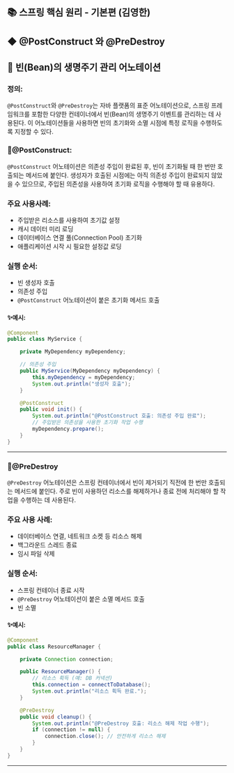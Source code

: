 ## 📚 스프링 핵심 원리 - 기본편 (김영한)
##  ◆ @PostConstruct 와 @PreDestroy
## 📌 빈(Bean)의 생명주기 관리 어노테이션
### 정의:
```@PostConstruct```와 ```@PreDestroy```는 자바 플랫폼의 표준 어노테이션으로, 스프링 프레임워크를 포함한 다양한 컨테이너에서 
빈(Bean)의 생명주기 이벤트를 관리하는 데 사용된다. 이 어노테이션들을 사용하면 빈의 초기화와 소멸 시점에 특정 로직을 수행하도록 지정할 수 있다.

### 📌@PostConstruct:
```@PostConstruct``` 어노테이션은 의존성 주입이 완료된 후, 빈이 초기화될 때 한 번만 호출되는 메서드에 붙인다.
생성자가 호출된 시점에는 아직 의존성 주입이 완료되지 않았을 수 있으므로, 주입된 의존성을 사용하여 초기화 로직을 수행해야 할 때 유용하다.

### 주요 사용사례:
- 주입받은 리소스를 사용하여 초기값 설정
- 캐시 데이터 미리 로딩
- 데이터베이스 연결 풀(Connection Pool) 초기화
- 애플리케이션 시작 시 필요한 설정값 로딩
### 실행 순서:
- 빈 생성자 호출
- 의존성 주입
- ```@PostConstruct``` 어노테이션이 붙은 초기화 메서드 호출

#### ✨예시:
```java
@Component
public class MyService {

    private MyDependency myDependency;

    // 의존성 주입
    public MyService(MyDependency myDependency) {
        this.myDependency = myDependency;
        System.out.println("생성자 호출");
    }

    @PostConstruct
    public void init() {
        System.out.println("@PostConstruct 호출: 의존성 주입 완료");
        // 주입받은 의존성을 사용한 초기화 작업 수행
        myDependency.prepare();
    }
}
```

---

### 📌@PreDestroy
```@PreDestroy``` 어노테이션은 스프링 컨테이너에서 빈이 제거되기 직전에 한 번만 호출되는 메서드에 붙인다. 
주로 빈이 사용하던 리소스를 해제하거나 종료 전에 처리해야 할 작업을 수행하는 데 사용된다.

### 주요 사용 사례:
- 데이터베이스 연결, 네트워크 소켓 등 리소스 해제
- 백그라운드 스레드 종료
- 임시 파일 삭제

### 실행 순서:
- 스프링 컨테이너 종료 시작
- ```@PreDestroy``` 어노테이션이 붙은 소멸 메서드 호출
- 빈 소멸

#### ✨예시:
```java
@Component
public class ResourceManager {

    private Connection connection;

    public ResourceManager() {
        // 리소스 획득 (예: DB 커넥션)
        this.connection = connectToDatabase();
        System.out.println("리소스 획득 완료.");
    }

    @PreDestroy
    public void cleanup() {
        System.out.println("@PreDestroy 호출: 리소스 해제 작업 수행");
        if (connection != null) {
            connection.close(); // 안전하게 리소스 해제
        }
    }
}
```

--- 




